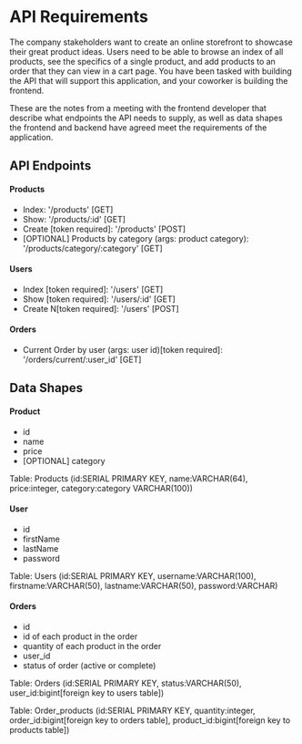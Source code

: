 # API Requirements
The company stakeholders want to create an online storefront to showcase their great product ideas. Users need to be able to browse an index of all products, see the specifics of a single product, and add products to an order that they can view in a cart page. You have been tasked with building the API that will support this application, and your coworker is building the frontend.

These are the notes from a meeting with the frontend developer that describe what endpoints the API needs to supply, as well as data shapes the frontend and backend have agreed meet the requirements of the application. 

## API Endpoints
#### Products
- Index: '/products' [GET] 
- Show: '/products/:id' [GET]
- Create [token required]: '/products' [POST]  
- [OPTIONAL] Products by category (args: product category): '/products/category/:category' [GET] 

#### Users
- Index [token required]: '/users' [GET] 
- Show [token required]: '/users/:id' [GET]
- Create N[token required]: '/users' [POST]   

#### Orders
- Current Order by user (args: user id)[token required]: '/orders/current/:user_id' [GET]


## Data Shapes
#### Product
-  id
- name
- price
- [OPTIONAL] category

Table: Products (id:SERIAL PRIMARY KEY, name:VARCHAR(64), price:integer, category:category VARCHAR(100))

#### User
- id
- firstName
- lastName
- password

Table: Users (id:SERIAL PRIMARY KEY, username:VARCHAR(100), firstname:VARCHAR(50), lastname:VARCHAR(50), password:VARCHAR)

#### Orders
- id
- id of each product in the order
- quantity of each product in the order
- user_id
- status of order (active or complete)

Table: Orders (id:SERIAL PRIMARY KEY, status:VARCHAR(50), user_id:bigint[foreign key to users table])

Table: Order_products (id:SERIAL PRIMARY KEY, quantity:integer, order_id:bigint[foreign key to orders table], product_id:bigint[foreign key to products table])
